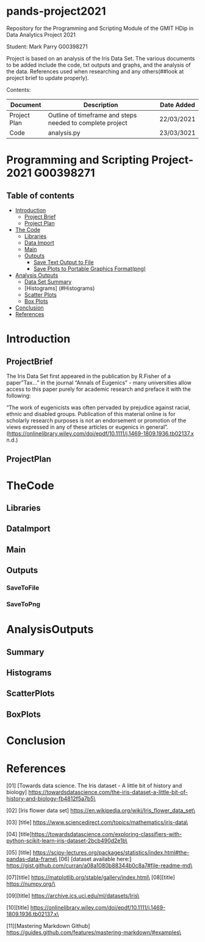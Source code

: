# pands-project2021
Repository for the Programming and Scripting Module of the GMIT HDip in Data Analytics  Project 2021

Student: Mark Parry G00398271

Project is based on an analysis of the Iris Data Set. The various documents to be added include the code, txt outputs and graphs, and the analysis of the data. References used when researching and any others(##look at project brief to update properly). 


Contents:

|Document       |Description                                                                                                       |Date Added|
|---------------|------------------------------------------------------------------------------------------------------------------|----------|
|Project Plan|Outline of timeframe and steps needed to complete project|22/03/2021
|Code|analysis.py|23/03/3021

# Programming and Scripting Project-2021 G00398271

## Table of contents
* [Introduction](#Introduction)
	* [Project Brief](#ProjectBrief)
	* [Project Plan](#ProjectPlan)
* [The Code](#TheCode)
	* [Libraries](Libraries)
	* [Data Import](#DataImport)
	* [Main](#Main)
	* [Outputs](#Outputs)
		* [Save Text Output to File](#SaveToFile)
		* [Save Plots to Portable Graphics Format(png)](#SaveToPng)
* [Analysis Outputs](#AnalysisOutputs)
	* [Data Set Summary](#Summary)
	* [Histograms] (#Histograms)
	* [Scatter Plots](#ScatterPlots)
	* [Box Plots](#BoxPlots)
* [Conclusion](#Conclusion)
* [References](#References)



# **Introduction**
## **ProjectBrief**
The Iris Data Set first appeared in the publication by R.Fisher of a paper”Tax…” in the journal “Annals of Eugenics” - many universities allow access to this paper purely for academic research and preface it with the following:

 “The work of eugenicists was often pervaded by prejudice against racial, ethnic and disabled groups. Publication of this material online is for scholarly research purposes is not an endorsement or promotion of the views expressed in any of these articles or eugenics in general”. (https://onlinelibrary.wiley.com/doi/epdf/10.1111/j.1469-1809.1936.tb02137.x n.d.)


## **ProjectPlan**
# **TheCode**
## **Libraries**
## **DataImport**
## **Main**
## **Outputs**
### **SaveToFile**
### **SaveToPng**
# **AnalysisOutputs**
## **Summary**
## **Histograms**
## **ScatterPlots**
## **BoxPlots**
# **Conclusion**
# **References**

[01] [Towards data science. The Iris dataset - A little bit of history and biology] https://towardsdatascience.com/the-iris-dataset-a-little-bit-of-history-and-biology-fb4812f5a7b5\

[02] [Iris flower data set] https://en.wikipedia.org/wiki/Iris_flower_data_set\

[03] [title] https://www.sciencedirect.com/topics/mathematics/iris-data\

[04] [title]https://towardsdatascience.com/exploring-classifiers-with-python-scikit-learn-iris-dataset-2bcb490d2e1b\

[05] [title] https://scipy-lectures.org/packages/statistics/index.html#the-pandas-data-frame\
[06] [dataset available here:] https://gist.github.com/curran/a08a1080b88344b0c8a7#file-readme-md\


[07][title] https://matplotlib.org/stable/gallery/index.html\
[08][title] https://numpy.org/\

[09][title] https://archive.ics.uci.edu/ml/datasets/Iris\

[10][title] https://onlinelibrary.wiley.com/doi/epdf/10.1111/j.1469-1809.1936.tb02137.x\

[11][Mastering Markdown Github] https://guides.github.com/features/mastering-markdown/#examples\




